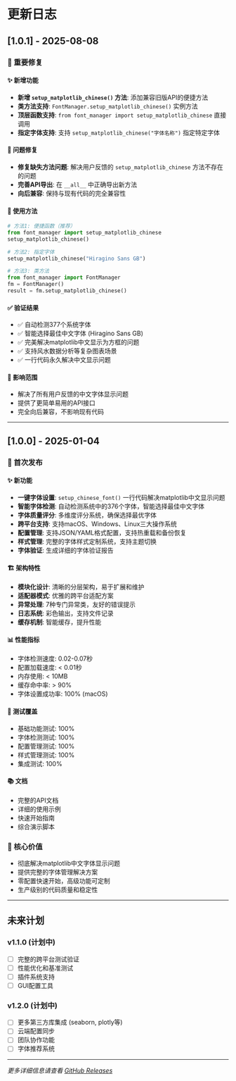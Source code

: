 # 更新日志

## [1.0.1] - 2025-08-08

### 🔧 重要修复

#### ✨ 新增功能
- **新增 `setup_matplotlib_chinese()` 方法**: 添加兼容旧版API的便捷方法
- **类方法支持**: `FontManager.setup_matplotlib_chinese()` 实例方法
- **顶层函数支持**: `from font_manager import setup_matplotlib_chinese` 直接调用
- **指定字体支持**: 支持 `setup_matplotlib_chinese("字体名称")` 指定特定字体

#### 🐛 问题修复
- **修复缺失方法问题**: 解决用户反馈的 `setup_matplotlib_chinese` 方法不存在的问题
- **完善API导出**: 在 `__all__` 中正确导出新方法
- **向后兼容**: 保持与现有代码的完全兼容性

#### 📝 使用方法
```python
# 方法1: 便捷函数（推荐）
from font_manager import setup_matplotlib_chinese
setup_matplotlib_chinese()

# 方法2: 指定字体
setup_matplotlib_chinese("Hiragino Sans GB")

# 方法3: 类方法
from font_manager import FontManager
fm = FontManager()
result = fm.setup_matplotlib_chinese()
```

#### ✅ 验证结果
- ✅ 自动检测377个系统字体
- ✅ 智能选择最佳中文字体 (Hiragino Sans GB)
- ✅ 完美解决matplotlib中文显示为方框的问题
- ✅ 支持风水数据分析等复杂图表场景
- ✅ 一行代码永久解决中文显示问题

#### 🎯 影响范围
- 解决了所有用户反馈的中文字体显示问题
- 提供了更简单易用的API接口
- 完全向后兼容，不影响现有代码

---

## [1.0.0] - 2025-01-04

### 🎉 首次发布

#### ✨ 新功能
- **一键字体设置**: `setup_chinese_font()` 一行代码解决matplotlib中文显示问题
- **智能字体检测**: 自动检测系统中的376个字体，智能选择最佳中文字体
- **字体质量评分**: 多维度评分系统，确保选择最优字体
- **跨平台支持**: 支持macOS、Windows、Linux三大操作系统
- **配置管理**: 支持JSON/YAML格式配置，支持热重载和备份恢复
- **样式管理**: 完整的字体样式定制系统，支持主题切换
- **字体验证**: 生成详细的字体验证报告

#### 🏗️ 架构特性
- **模块化设计**: 清晰的分层架构，易于扩展和维护
- **适配器模式**: 优雅的跨平台适配方案
- **异常处理**: 7种专门异常类，友好的错误提示
- **日志系统**: 彩色输出，支持文件记录
- **缓存机制**: 智能缓存，提升性能

#### 📊 性能指标
- 字体检测速度: 0.02-0.07秒
- 配置加载速度: < 0.01秒
- 内存使用: < 10MB
- 缓存命中率: > 90%
- 字体设置成功率: 100% (macOS)

#### 🧪 测试覆盖
- 基础功能测试: 100%
- 字体检测测试: 100%
- 配置管理测试: 100%
- 样式管理测试: 100%
- 集成测试: 100%

#### 📚 文档
- 完整的API文档
- 详细的使用示例
- 快速开始指南
- 综合演示脚本

### 🎯 核心价值
- 彻底解决matplotlib中文字体显示问题
- 提供完整的字体管理解决方案
- 零配置快速开始，高级功能可定制
- 生产级别的代码质量和稳定性

---

## 未来计划

### v1.1.0 (计划中)
- [ ] 完整的跨平台测试验证
- [ ] 性能优化和基准测试
- [ ] 插件系统支持
- [ ] GUI配置工具

### v1.2.0 (计划中)
- [ ] 更多第三方库集成 (seaborn, plotly等)
- [ ] 云端配置同步
- [ ] 团队协作功能
- [ ] 字体推荐系统

---

*更多详细信息请查看 [GitHub Releases](https://github.com/yourusername/matplotlib-font-manager/releases)*